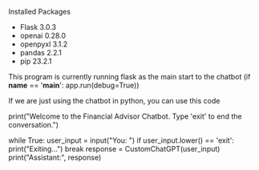 Installed Packages 
  - Flask              3.0.3
  - openai             0.28.0
  - openpyxl           3.1.2
  - pandas             2.2.1
  - pip                23.2.1

This program is currently running flask as the main start to the chatbot
(if __name__ == '__main__':
    app.run(debug=True))

If we are just using the chatbot in python, you can use this code 

print("Welcome to the Financial Advisor Chatbot. Type 'exit' to end the conversation.")

while True:
    user_input = input("You: ")
    if user_input.lower() == 'exit':
        print("Exiting...")
        break
    response = CustomChatGPT(user_input)
    print("Assistant:", response)
